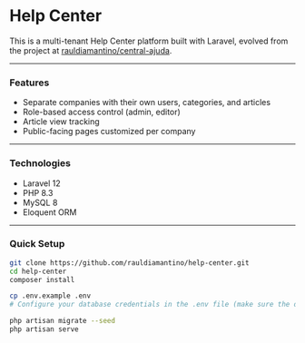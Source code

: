 # Help Center

This is a multi-tenant Help Center platform built with Laravel, evolved from the project at [rauldiamantino/central-ajuda](https://github.com/rauldiamantino/central-ajuda).

---

### Features

- Separate companies with their own users, categories, and articles  
- Role-based access control (admin, editor)  
- Article view tracking  
- Public-facing pages customized per company  

---

### Technologies

- Laravel 12  
- PHP 8.3  
- MySQL 8  
- Eloquent ORM  

---

### Quick Setup

```bash
git clone https://github.com/rauldiamantino/help-center.git
cd help-center
composer install

cp .env.example .env
# Configure your database credentials in the .env file (make sure the database exists)

php artisan migrate --seed
php artisan serve

